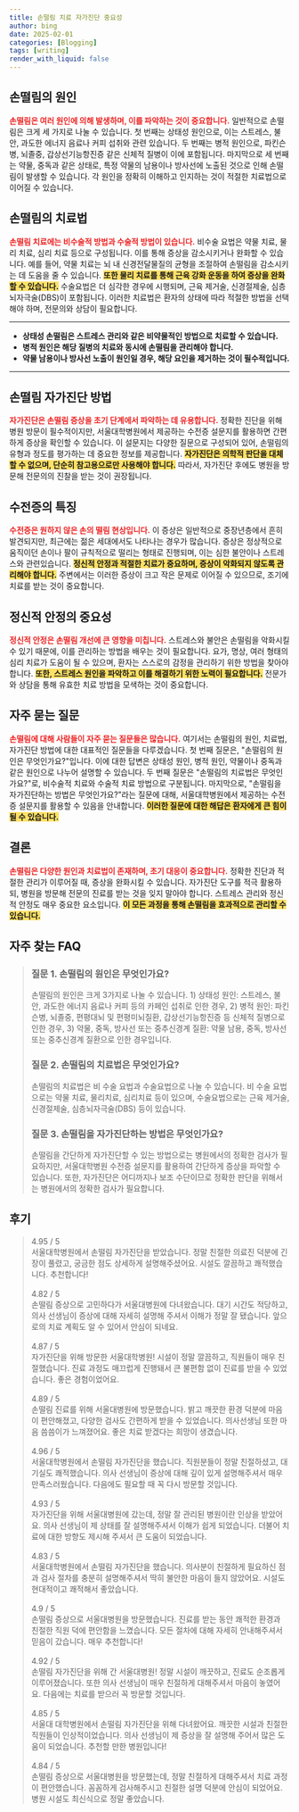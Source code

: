 ```yaml
---
title: 손떨림 치료 자가진단 중요성
author: bing
date: 2025-02-01
categories: [Blogging]
tags: [writing]
render_with_liquid: false
---
```



<h2 id='손떨림_원인'>손떨림의 원인</h2>

<p><b><span style="color: #ee2323;">손떨림은 여러 원인에 의해 발생하며, 이를 파악하는 것이 중요합니다.</span></b> 일반적으로 손떨림은 크게 세 가지로 나눌 수 있습니다. 첫 번째는 상태성 원인으로, 이는 스트레스, 불안, 과도한 에너지 음료나 커피 섭취와 관련 있습니다. 두 번째는 병적 원인으로, 파킨슨병, 뇌졸중, 갑상선기능항진증 같은 신체적 질병이 이에 포함됩니다. 마지막으로 세 번째는 약물, 중독과 같은 상태로, 특정 약물의 남용이나 방사선에 노출된 것으로 인해 손떨림이 발생할 수 있습니다. 각 원인을 정확히 이해하고 인지하는 것이 적절한 치료법으로 이어질 수 있습니다.</p>

<h2 id='손떨림_치료법'>손떨림의 치료법</h2>

<p><b><span style="color: #ee2323;">손떨림 치료에는 비수술적 방법과 수술적 방법이 있습니다.</span></b> 비수술 요법은 약물 치료, 물리 치료, 심리 치료 등으로 구성됩니다. 이를 통해 증상을 감소시키거나 완화할 수 있습니다. 예를 들어, 약물 치료는 뇌 내 신경전달물질의 균형을 조절하여 손떨림을 감소시키는 데 도움을 줄 수 있습니다. <b><span style="background-color: #ffe066;">또한 물리 치료를 통해 근육 강화 운동을 하여 증상을 완화할 수 있습니다.</span></b> 수술요법은 더 심각한 경우에 시행되며, 근육 제거술, 신경절제술, 심층뇌자극술(DBS)이 포함됩니다. 이러한 치료법은 환자의 상태에 따라 적절한 방법을 선택해야 하며, 전문의와 상담이 필요합니다.</p>

<hr />

<ul>
    <li><b>상태성 손떨림은 스트레스 관리와 같은 비약물적인 방법으로 치료할 수 있습니다.</b></li>
    <li><b>병적 원인은 해당 질병의 치료와 동시에 손떨림을 관리해야 합니다.</b></li>
    <li><b>약물 남용이나 방사선 노출이 원인일 경우, 해당 요인을 제거하는 것이 필수적입니다.</b></li>
</ul>

<hr />

<h2 id='자가진단_방법'>손떨림 자가진단 방법</h2>

<p><b><span style="color: #ee2323;">자가진단은 손떨림 증상을 초기 단계에서 파악하는 데 유용합니다.</span></b> 정확한 진단을 위해 병원 방문이 필수적이지만, 서울대학병원에서 제공하는 수전증 설문지를 활용하면 간편하게 증상을 확인할 수 있습니다. 이 설문지는 다양한 질문으로 구성되어 있어, 손떨림의 유형과 정도를 평가하는 데 중요한 정보를 제공합니다. <b><span style="background-color: #ffe066;">자가진단은 의학적 판단을 대체할 수 없으며, 단순히 참고용으로만 사용해야 합니다.</span></b> 따라서, 자가진단 후에도 병원을 방문해 전문의의 진찰을 받는 것이 권장됩니다.</p>

<h2 id='수전증의_특징'>수전증의 특징</h2>

<p><b><span style="color: #ee2323;">수전증은 원하지 않은 손의 떨림 현상입니다.</span></b> 이 증상은 일반적으로 중장년층에서 흔히 발견되지만, 최근에는 젊은 세대에서도 나타나는 경우가 많습니다. 증상은 정상적으로 움직이던 손이나 팔이 규칙적으로 떨리는 형태로 진행되며, 이는 심한 불안이나 스트레스와 관련있습니다. <b><span style="background-color: #ffe066;">정신적 안정과 적절한 치료가 중요하며, 증상이 악화되지 않도록 관리해야 합니다.</span></b> 주변에서는 이러한 증상이 크고 작은 문제로 이어질 수 있으므로, 조기에 치료를 받는 것이 중요합니다.</p>

<h2 id='정신적_안정의_중요성'>정신적 안정의 중요성</h2>

<p><b><span style="color: #ee2323;">정신적 안정은 손떨림 개선에 큰 영향을 미칩니다.</span></b> 스트레스와 불안은 손떨림을 악화시킬 수 있기 때문에, 이를 관리하는 방법을 배우는 것이 필요합니다. 요가, 명상, 여러 형태의 심리 치료가 도움이 될 수 있으며, 환자는 스스로의 감정을 관리하기 위한 방법을 찾아야 합니다. <b><span style="background-color: #ffe066;">또한, 스트레스 원인을 파악하고 이를 해결하기 위한 노력이 필요합니다.</span></b> 전문가와 상담을 통해 유효한 치료 방법을 모색하는 것이 중요합니다.</p>

<h2 id='자주_묻는_질문'>자주 묻는 질문</h2>

<p><b><span style="color: #ee2323;">손떨림에 대해 사람들이 자주 묻는 질문들은 많습니다.</span></b> 여기서는 손떨림의 원인, 치료법, 자가진단 방법에 대한 대표적인 질문들을 다루겠습니다. 첫 번째 질문은, "손떨림의 원인은 무엇인가요?"입니다. 이에 대한 답변은 상태성 원인, 병적 원인, 약물이나 중독과 같은 원인으로 나누어 설명할 수 있습니다. 두 번째 질문은 "손떨림의 치료법은 무엇인가요?"로, 비수술적 치료와 수술적 치료 방법으로 구분됩니다. 마지막으로, "손떨림을 자가진단하는 방법은 무엇인가요?"라는 질문에 대해, 서울대학병원에서 제공하는 수전증 설문지를 활용할 수 있음을 안내합니다. <b><span style="background-color: #ffe066;">이러한 질문에 대한 해답은 환자에게 큰 힘이 될 수 있습니다.</span></b></p>

<h2 id='결론'>결론</h2>

<p><b><span style="color: #ee2323;">손떨림은 다양한 원인과 치료법이 존재하며, 초기 대응이 중요합니다.</span></b> 정확한 진단과 적절한 관리가 이루어질 때, 증상을 완화시킬 수 있습니다. 자가진단 도구를 적극 활용하되, 병원을 방문해 전문의 진료를 받는 것을 잊지 말아야 합니다. 스트레스 관리와 정신적 안정도 매우 중요한 요소입니다. <b><span style="background-color: #ffe066;">이 모든 과정을 통해 손떨림을 효과적으로 관리할 수 있습니다.</span></b></p>


<h2 id='자주_찾는_FAQ'>자주 찾는 FAQ</h2>
<div itemscope="" itemtype="https://schema.org/FAQPage"> 
<blockquote> 
<div itemscope="" itemprop="mainEntity" itemtype="https://schema.org/Question"> 
<h3 itemprop="name">질문 1. 손떨림의 원인은 무엇인가요?</h3> 
<div itemscope="" itemprop="acceptedAnswer" itemtype="https://schema.org/Answer"> 
<span itemprop="text"> 
<p>손떨림의 원인은 크게 3가지로 나눌 수 있습니다. 1) 상태성 원인: 스트레스, 불안, 과도한 에너지 음료나 커피 등의 카페인 섭취로 인한 경우, 2) 병적 원인: 파킨슨병, 뇌졸중, 편평대뇌 및 편평미뇌질환, 갑상선기능항진증 등 신체적 질병으로 인한 경우, 3) 약물, 중독, 방사선 또는 중추신경계 질환: 약물 남용, 중독, 방사선 또는 중추신경계 질환으로 인한 경우입니다.</p> 
</span> 
</div> 
</div> 

<div itemscope="" itemprop="mainEntity" itemtype="https://schema.org/Question"> 
<h3 itemprop="name">질문 2. 손떨림의 치료법은 무엇인가요?</h3> 
<div itemscope="" itemprop="acceptedAnswer" itemtype="https://schema.org/Answer"> 
<span itemprop="text"> 
<p>손떨림의 치료법은 비 수술 요법과 수술요법으로 나눌 수 있습니다. 비 수술 요법으로는 약물 치료, 물리치료, 심리치료 등이 있으며, 수술요법으로는 근육 제거술, 신경절제술, 심층뇌자극술(DBS) 등이 있습니다.</p> 
</span> 
</div> 
</div> 

<div itemscope="" itemprop="mainEntity" itemtype="https://schema.org/Question"> 
<h3 itemprop="name">질문 3. 손떨림을 자가진단하는 방법은 무엇인가요?</h3> 
<div itemscope="" itemprop="acceptedAnswer" itemtype="https://schema.org/Answer"> 
<span itemprop="text"> 
<p>손떨림을 간단하게 자가진단할 수 있는 방법으로는 병원에서의 정확한 검사가 필요하지만, 서울대학병원 수전증 설문지를 활용하여 간단하게 증상을 파악할 수 있습니다. 또한, 자가진단은 어디까지나 보조 수단이므로 정확한 판단을 위해서는 병원에서의 정확한 검사가 필요합니다.</p> 
</span> 
</div> 
</div> 
</blockquote> 
</div>
<h2 id='후기'>후기</h2>
<div itemscope itemtype="https://schema.org/Product">
  <blockquote>
  <div itemprop="review" itemscope itemtype="https://schema.org/Review">
      <div itemprop="reviewRating" itemscope itemtype="https://schema.org/Rating"> <span itemprop="ratingValue">4.95</span> / <span itemprop="bestRating">5</span> </div>
      <span itemprop="reviewBody">서울대학병원에서 손떨림 자가진단을 받았습니다. 정말 친절한 의료진 덕분에 긴장이 풀렸고, 궁금한 점도 상세하게 설명해주셨어요. 시설도 깔끔하고 쾌적했습니다. 추천합니다!</span>
  </div>
  <br>
  <div itemprop="review" itemscope itemtype="https://schema.org/Review">
      <div itemprop="reviewRating" itemscope itemtype="https://schema.org/Rating"> <span itemprop="ratingValue">4.82</span> / <span itemprop="bestRating">5</span> </div>
      <span itemprop="reviewBody">손떨림 증상으로 고민하다가 서울대병원에 다녀왔습니다. 대기 시간도 적당하고, 의사 선생님이 증상에 대해 자세히 설명해 주셔서 이해가 정말 잘 됐습니다. 앞으로의 치료 계획도 알 수 있어서 안심이 되네요.</span>
  </div>
  <br>
  <div itemprop="review" itemscope itemtype="https://schema.org/Review">
      <div itemprop="reviewRating" itemscope itemtype="https://schema.org/Rating"> <span itemprop="ratingValue">4.87</span> / <span itemprop="bestRating">5</span> </div>
      <span itemprop="reviewBody">자가진단을 위해 방문한 서울대학병원! 시설이 정말 깔끔하고, 직원들이 매우 친절했습니다. 진료 과정도 매끄럽게 진행돼서 큰 불편함 없이 진료를 받을 수 있었습니다. 좋은 경험이었어요.</span>
  </div>
  <br>
  <div itemprop="review" itemscope itemtype="https://schema.org/Review">
      <div itemprop="reviewRating" itemscope itemtype="https://schema.org/Rating"> <span itemprop="ratingValue">4.89</span> / <span itemprop="bestRating">5</span> </div>
      <span itemprop="reviewBody">손떨림 진료를 위해 서울대병원에 방문했습니다. 밝고 깨끗한 환경 덕분에 마음이 편안해졌고, 다양한 검사도 간편하게 받을 수 있었습니다. 의사선생님 또한 마음 씀씀이가 느껴졌어요. 좋은 치료 받겠다는 희망이 생겼습니다.</span>
  </div>
  <br>
  <div itemprop="review" itemscope itemtype="https://schema.org/Review">
      <div itemprop="reviewRating" itemscope itemtype="https://schema.org/Rating"> <span itemprop="ratingValue">4.96</span> / <span itemprop="bestRating">5</span> </div>
      <span itemprop="reviewBody">서울대학병원에서 손떨림 자가진단을 했습니다. 직원분들이 정말 친절하셨고, 대기실도 쾌적했습니다. 의사 선생님이 증상에 대해 깊이 있게 설명해주셔서 매우 만족스러웠습니다. 다음에도 필요할 때 꼭 다시 방문할 것입니다.</span>
  </div>
  <br>
  <div itemprop="review" itemscope itemtype="https://schema.org/Review">
      <div itemprop="reviewRating" itemscope itemtype="https://schema.org/Rating"> <span itemprop="ratingValue">4.93</span> / <span itemprop="bestRating">5</span> </div>
      <span itemprop="reviewBody">자가진단을 위해 서울대병원에 갔는데, 정말 잘 관리된 병원이란 인상을 받았어요. 의사 선생님이 제 상태를 잘 설명해주셔서 이해가 쉽게 되었습니다. 더불어 치료에 대한 방향도 제시해 주셔서 큰 도움이 되었습니다.</span>
  </div>
  <br>
  <div itemprop="review" itemscope itemtype="https://schema.org/Review">
      <div itemprop="reviewRating" itemscope itemtype="https://schema.org/Rating"> <span itemprop="ratingValue">4.83</span> / <span itemprop="bestRating">5</span> </div>
      <span itemprop="reviewBody">서울대학병원에서 손떨림 자가진단을 했습니다. 의사분이 친절하게 필요하신 점과 검사 절차를 충분히 설명해주셔서 딱히 불안한 마음이 들지 않았어요. 시설도 현대적이고 쾌적해서 좋았습니다.</span>
  </div>
  <br>
  <div itemprop="review" itemscope itemtype="https://schema.org/Review">
      <div itemprop="reviewRating" itemscope itemtype="https://schema.org/Rating"> <span itemprop="ratingValue">4.9</span> / <span itemprop="bestRating">5</span> </div>
      <span itemprop="reviewBody">손떨림 증상으로 서울대병원을 방문했습니다. 진료를 받는 동안 쾌적한 환경과 친절한 직원 덕에 편안함을 느꼈습니다. 모든 절차에 대해 자세히 안내해주셔서 믿음이 갔습니다. 매우 추천합니다!</span>
  </div>
  <br>
  <div itemprop="review" itemscope itemtype="https://schema.org/Review">
      <div itemprop="reviewRating" itemscope itemtype="https://schema.org/Rating"> <span itemprop="ratingValue">4.92</span> / <span itemprop="bestRating">5</span> </div>
      <span itemprop="reviewBody">손떨림 자가진단을 위해 간 서울대병원! 정말 시설이 깨끗하고, 진료도 순조롭게 이루어졌습니다. 또한 의사 선생님이 매우 친절하게 대해주셔서 마음이 놓였어요. 다음에는 치료를 받으러 꼭 방문할 것입니다.</span>
  </div>
  <br>
  <div itemprop="review" itemscope itemtype="https://schema.org/Review">
      <div itemprop="reviewRating" itemscope itemtype="https://schema.org/Rating"> <span itemprop="ratingValue">4.85</span> / <span itemprop="bestRating">5</span> </div>
      <span itemprop="reviewBody">서울대 대학병원에서 손떨림 자가진단을 위해 다녀왔어요. 깨끗한 시설과 친절한 직원들이 인상적이었습니다. 의사 선생님이 제 증상을 잘 설명해 주어서 많은 도움이 되었습니다. 추천할 만한 병원입니다!</span>
  </div>
  <br>
  <div itemprop="review" itemscope itemtype="https://schema.org/Review">
      <div itemprop="reviewRating" itemscope itemtype="https://schema.org/Rating"> <span itemprop="ratingValue">4.84</span> / <span itemprop="bestRating">5</span> </div>
      <span itemprop="reviewBody">손떨림 증상으로 서울대병원을 방문했는데, 정말 친절하게 대해주셔서 치료 과정이 편안했습니다. 꼼꼼하게 검사해주시고 친절한 설명 덕분에 안심이 되었어요. 병원 시설도 최신식으로 정말 좋았습니다.</span>
  </div>
  </blockquote>
</div>

